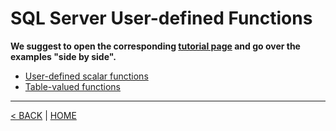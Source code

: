 # SQL Server User-defined Functions

**We suggest to open the corresponding [tutorial page](https://www.sqlservertutorial.net/sql-server-user-defined-functions/) and go over the examples "side by side".**

- [User-defined scalar functions](ScalarUDF.md)
- [Table-valued functions](TableUDF.md)

---

[< BACK](README.md) | [HOME](/)

